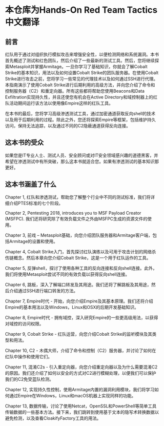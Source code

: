 # 本仓库为Hands-On Red Team Tactics中文翻译

## 前言
红队用于通过对组织执行模拟攻击来增强安全性，以便检测网络和系统漏洞。本书首先概述了测试和红色团队，然后介绍了一些最新的测试工具。然后，您将继续探索Metasploit并掌握Armitage。一旦你学习了基础知识，你就会了解Cobalt Strike的基本知识，用法以及如何设置Cobalt Strike的团队服务器。在使用Cobalt Strike进行攻击之前，您将学习一些常见的代理技术以及如何通过SSH进行代理。本指南演示了使用Cobalt Strike进行后期利用的高级方法，并向您介绍了命令和控制服务器（C2）和重定向器。所有这些都将帮助您使用Beacons和Data Exfiltration实现持久性，并且还使您有机会在Active Directory和域控制器上的红队活动期间运行该方法以使用像Empire这样的红队工具。

在本书的最后，您将学习高级渗透测试工具，通过加密通道获取反向shell的技术以及用于后期利用的过程。除此之外，您还将探索Empire等框架，包括维护持久访问，保持无法追踪，以及通过不同的C2隐蔽通道获得反向连接。

## 这本书的受众
如果您是IT专业人士、测试人员、安全顾问或对IT安全领域感兴趣的道德黑客，并希望在渗透测试中有所突破，那么这本书就适合您。如果有渗透测试的基本知识那更好。

## 这本书涵盖了什么
Chapter 1, 红队和渗透测试，帮助您了解整个行业中不同的测试标准，我们将详细介绍PTES标准的七个阶段。

Chapter 2, Pentesting 2018, introduces you to MSF Payload Creator (MSFPC). 我们还将研究除了有效负载文件之外由MSFPC生成的资源文件的使用。

Chapter 3, 前戏 – Metasploit基础，向您介绍团队服务器和Armitage客户端，包括Armitage的设置和使用。

Chapter 4, Cobalt Strike入门，首先探讨红队演练以及可用于攻击计划的网络杀伤链概念。然后本章向您介绍Cobalt Strike，这是一个用于红队运作的工具。

Chapter 5, 反弹shell，探讨了使用各种工具的反向连接和反向shell连接。此外，我们将使用Metasploit尝试不同的有效负载以获得反向shell连接。

Chapter 6, 跳板，深入了解端口转发及其用途。我们还将了解跳板及其用途，然后介绍通过SSH进行端口转发的方法。

Chapter 7, Empire时代 - 开始，向您介绍Empire及其基本原理。我们还将介绍Empire的基本用法以及Windows，Linux和OSX的后期开发基础知识。

Chapter 8, Empire时代 - 拥有域控，深入研究Empire的一些更高级用法，以获得对域控的访问权限。

Chapter 9, Cobalt Strike - 红队运营，向您介绍Cobalt Strike的监听模块及其类型和用法。

Chapter 10, C2 - 木偶大师，介绍了命令和控制（C2）服务器，并讨论了如何在红队中操作和使用它们。

Chapter 11, 混淆C2s - 引入重定向器，向您介绍重定向器以及为什么需要混淆C2的原因。我们还介绍了如何以安全的方式对C2进行模糊处理，以便我们可以保护我们的C2免受蓝队检测。

Chapter 12, 实现持久性控制，使用Armitage内置的漏洞利用模块，我们将学习如何通过Empire在Windows，Linux和macOS机器上实现同样的功能。

Chapter 13, 数据传输，讨论了使用Netcat，OpenSSL和PowerShell等简单工具传输数据的一些基本方法。接下来，我们跳转到使用基于文本的隐写术转换数据以避免检测，以及查看CloakifyFactory工具的用法。
